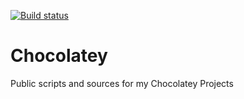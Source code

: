 [![Build status](https://github.com/rgl/keithga-Chocolatey/workflows/Build/badge.svg)](https://github.com/rgl/keithga-Chocolatey/actions?query=workflow%3ABuild)

# Chocolatey

Public scripts and sources for my Chocolatey Projects
